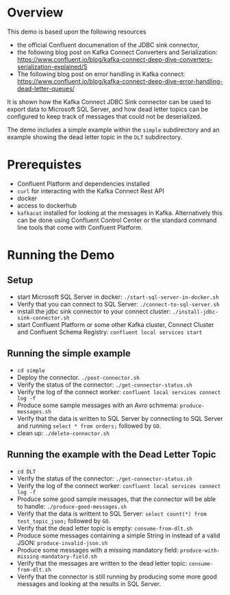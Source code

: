 # Overview

This demo is based upon the following resources

* the official Confluent documenation of the JDBC sink connector,
* the following blog post on Kafka Connect Converters and Serialization: https://www.confluent.io/blog/kafka-connect-deep-dive-converters-serialization-explained/S
* The following blog post on error handling in Kafka connect: https://www.confluent.io/blog/kafka-connect-deep-dive-error-handling-dead-letter-queues/

It is shown how the Kafka Connect JDBC Sink connector can be used to export data to Microsoft SQL Server, and how dead letter topics can be configured to keep track of messages that could not be deserialized. 

The demo includes a simple example within the `simple` subdirectory and an example showing the dead letter topic in the `DLT` subdirectory. 

# Prerequistes

* Confluent Platform and dependencies installed
* `curl` for interacting with the Kafka Connect Rest API
* docker
* access to dockerhub
* `kafkacat` installed for looking at the messages in Kafka. 
  Alternatively this can be done using Confluent Control Center or the standard command line tools that come with Confluent Platform. 

# Running the Demo

## Setup

* start Microsoft SQL Server in docker: `./start-sql-server-in-docker.sh`
* Verify that you can connect to SQL Server: `./connect-to-sql-server.sh`
* install the jdbc sink connector to your connect cluster: `./install-jdbc-sink-connector.sh`
* start Confluent Platform or some other Kafka cluster, Connect Cluster and Confluent Schema Registry: `confluent local services start`

##  Running the simple example 

* `cd simple`
* Deploy the connector. `./post-connector.sh`
* Verify the status of the connector: `./get-connector-status.sh`
* Verify the log of the connect worker: `confluent local services connect log -f`
* Produce some sample messages with an Avro schmema: `produce-messages.sh`
* Verify that the data is written to SQL Server by connecting to SQL Server and running `select * from orders;` followed by `GO`.
* clean up: `./delete-connector.sh`

## Running the example with the Dead Letter Topic

* `cd DLT`
* Verify the status of the connector: `./get-connector-status.sh`
* Verify the log of the connect worker: `confluent local services connect log -f`
* Produce some good sample messages, that the connector will be able to handle: `./produce-good-messages.sh`
* Verify that the data is writtent to SQL Server: `select count(*) from test_topic_json;` followed by `GO`.
* Verify that the dead letter topic is empty: `consume-from-dlt.sh`
* Produce some messages containing a simple String in instead of a valid JSON: `produce-invalid-json.sh`
* Produce some messages with a missing mandatory field: `produce-with-missing-mandatory-field.sh`
* Verify that the messages are written to the dead letter topic: `consume-from-dlt.sh`
* Verify that the connector is still running by producing some more good messages and looking at the results in SQL Server. 

